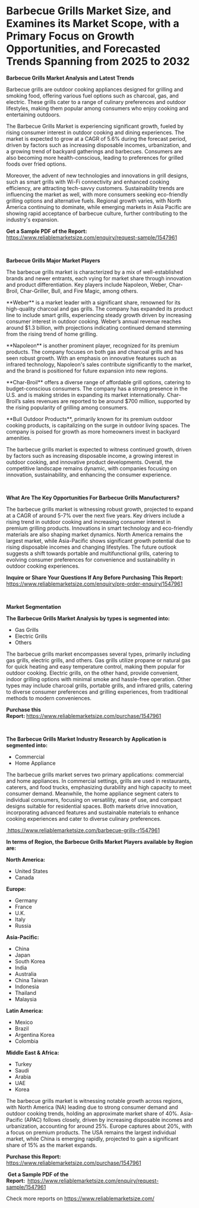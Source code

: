 <p><h1>Barbecue Grills Market Size, and Examines its Market Scope, with a Primary Focus on Growth Opportunities, and Forecasted Trends Spanning from 2025 to 2032</h1></p><p><strong>Barbecue Grills Market Analysis and Latest Trends</strong></p>
<p><p>Barbecue grills are outdoor cooking appliances designed for grilling and smoking food, offering various fuel options such as charcoal, gas, and electric. These grills cater to a range of culinary preferences and outdoor lifestyles, making them popular among consumers who enjoy cooking and entertaining outdoors.</p><p>The Barbecue Grills Market is experiencing significant growth, fueled by rising consumer interest in outdoor cooking and dining experiences. The market is expected to grow at a CAGR of 5.6% during the forecast period, driven by factors such as increasing disposable incomes, urbanization, and a growing trend of backyard gatherings and barbecues. Consumers are also becoming more health-conscious, leading to preferences for grilled foods over fried options.</p><p>Moreover, the advent of new technologies and innovations in grill designs, such as smart grills with Wi-Fi connectivity and enhanced cooking efficiency, are attracting tech-savvy customers. Sustainability trends are influencing the market as well, with more consumers seeking eco-friendly grilling options and alternative fuels. Regional growth varies, with North America continuing to dominate, while emerging markets in Asia Pacific are showing rapid acceptance of barbecue culture, further contributing to the industry's expansion.</p></p>
<p><strong>Get a Sample PDF of the Report:&nbsp;</strong> <a href="https://www.reliablemarketsize.com/enquiry/request-sample/1547961?utm_campaign=2460&utm_medium=2&utm_source=Github&utm_content=ia&utm_term=05042025&utm_id=barbecue-grills">https://www.reliablemarketsize.com/enquiry/request-sample/1547961</a></p>
<p>&nbsp;</p>
<p><strong>Barbecue Grills Major Market Players</strong></p>
<p><p>The barbecue grills market is characterized by a mix of well-established brands and newer entrants, each vying for market share through innovation and product differentiation. Key players include Napoleon, Weber, Char-Broil, Char-Griller, Bull, and Fire Magic, among others.</p><p>**Weber** is a market leader with a significant share, renowned for its high-quality charcoal and gas grills. The company has expanded its product line to include smart grills, experiencing steady growth driven by increasing consumer interest in outdoor cooking. Weber’s annual revenue reaches around $1.3 billion, with projections indicating continued demand stemming from the rising trend of home grilling.</p><p>**Napoleon** is another prominent player, recognized for its premium products. The company focuses on both gas and charcoal grills and has seen robust growth. With an emphasis on innovative features such as infrared technology, Napoleon's sales contribute significantly to the market, and the brand is positioned for future expansion into new regions.</p><p>**Char-Broil** offers a diverse range of affordable grill options, catering to budget-conscious consumers. The company has a strong presence in the U.S. and is making strides in expanding its market internationally. Char-Broil’s sales revenues are reported to be around $700 million, supported by the rising popularity of grilling among consumers.</p><p>**Bull Outdoor Products**, primarily known for its premium outdoor cooking products, is capitalizing on the surge in outdoor living spaces. The company is poised for growth as more homeowners invest in backyard amenities.</p><p>The barbecue grills market is expected to witness continued growth, driven by factors such as increasing disposable income, a growing interest in outdoor cooking, and innovative product developments. Overall, the competitive landscape remains dynamic, with companies focusing on innovation, sustainability, and enhancing the consumer experience.</p></p>
<p>&nbsp;</p>
<p><strong>What Are The Key Opportunities For Barbecue Grills Manufacturers?</strong></p>
<p><p>The barbecue grills market is witnessing robust growth, projected to expand at a CAGR of around 5-7% over the next five years. Key drivers include a rising trend in outdoor cooking and increasing consumer interest in premium grilling products. Innovations in smart technology and eco-friendly materials are also shaping market dynamics. North America remains the largest market, while Asia-Pacific shows significant growth potential due to rising disposable incomes and changing lifestyles. The future outlook suggests a shift towards portable and multifunctional grills, catering to evolving consumer preferences for convenience and sustainability in outdoor cooking experiences.</p></p>
<p><strong>Inquire or Share Your Questions If Any Before Purchasing This Report:</strong> <a href="https://www.reliablemarketsize.com/enquiry/pre-order-enquiry/1547961?utm_campaign=2460&utm_medium=2&utm_source=Github&utm_content=ia&utm_term=05042025&utm_id=barbecue-grills">https://www.reliablemarketsize.com/enquiry/pre-order-enquiry/1547961</a></p>
<p>&nbsp;</p>
<p><strong>Market Segmentation</strong></p>
<p><strong>The Barbecue Grills Market Analysis by types is segmented into:</strong></p>
<p><ul><li>Gas Grills</li><li>Electric Grills</li><li>Others</li></ul></p>
<p><p>The barbecue grills market encompasses several types, primarily including gas grills, electric grills, and others. Gas grills utilize propane or natural gas for quick heating and easy temperature control, making them popular for outdoor cooking. Electric grills, on the other hand, provide convenient, indoor grilling options with minimal smoke and hassle-free operation. Other types may include charcoal grills, portable grills, and infrared grills, catering to diverse consumer preferences and grilling experiences, from traditional methods to modern conveniences.</p></p>
<p><strong>Purchase this Report:&nbsp;</strong><a href="https://www.reliablemarketsize.com/purchase/1547961?utm_campaign=2460&utm_medium=2&utm_source=Github&utm_content=ia&utm_term=05042025&utm_id=barbecue-grills">https://www.reliablemarketsize.com/purchase/1547961</a></p>
<p>&nbsp;</p>
<p><strong>The Barbecue Grills Market Industry Research by Application is segmented into:</strong></p>
<p><ul><li>Commercial</li><li>Home Appliance</li></ul></p>
<p><p>The barbecue grills market serves two primary applications: commercial and home appliances. In commercial settings, grills are used in restaurants, caterers, and food trucks, emphasizing durability and high capacity to meet consumer demand. Meanwhile, the home appliance segment caters to individual consumers, focusing on versatility, ease of use, and compact designs suitable for residential spaces. Both markets drive innovation, incorporating advanced features and sustainable materials to enhance cooking experiences and cater to diverse culinary preferences.</p></p>
<p><a href="https://www.reliablemarketsize.com/barbecue-grills-r1547961?utm_campaign=2460&utm_medium=2&utm_source=Github&utm_content=ia&utm_term=05042025&utm_id=barbecue-grills">&nbsp;https://www.reliablemarketsize.com/barbecue-grills-r1547961</a></p>
<p><strong>In terms of Region, the Barbecue Grills Market Players available by Region are:</strong></p>
<p>
    <p> <strong> North America: </strong>
        <ul>
            <li>United States</li>
            <li>Canada</li>
        </ul>
        </p> 
    <p> <strong> Europe: </strong>
        <ul>
            <li>Germany</li>
            <li>France</li>
            <li>U.K.</li>
            <li>Italy</li>
            <li>Russia</li>
        </ul>
        </p> 
    <p> <strong> Asia-Pacific: </strong>
        <ul>
            <li>China</li>
            <li>Japan</li>
            <li>South Korea</li>
            <li>India</li>
            <li>Australia</li>
            <li>China Taiwan</li>
            <li>Indonesia</li>
            <li>Thailand</li>
            <li>Malaysia</li>
        </ul>
        </p> 
    <p> <strong> Latin America: </strong>
        <ul>
            <li>Mexico</li>
            <li>Brazil</li>
            <li>Argentina Korea</li>
            <li>Colombia</li>
        </ul>
        </p> 
    <p> <strong> Middle East & Africa: </strong>
        <ul>
            <li>Turkey</li>
            <li>Saudi</li>
            <li>Arabia</li>
            <li>UAE</li>
            <li>Korea</li>
        </ul>
    </p>
    </p>
<p><p>The barbecue grills market is witnessing notable growth across regions, with North America (NA) leading due to strong consumer demand and outdoor cooking trends, holding an approximate market share of 40%. Asia-Pacific (APAC) follows closely, driven by increasing disposable incomes and urbanization, accounting for around 25%. Europe captures about 20%, with a focus on premium products. The USA remains the largest individual market, while China is emerging rapidly, projected to gain a significant share of 15% as the market expands.</p></p>
<p><strong>Purchase this Report: </strong><a href="https://www.reliablemarketsize.com/purchase/1547961?utm_campaign=2460&utm_medium=2&utm_source=Github&utm_content=ia&utm_term=05042025&utm_id=barbecue-grills">https://www.reliablemarketsize.com/purchase/1547961</a></p>
<p>&nbsp;<strong>Get a Sample PDF of the Report:&nbsp;&nbsp;</strong><a href="https://www.reliablemarketsize.com/enquiry/request-sample/1547961?utm_campaign=2460&utm_medium=2&utm_source=Github&utm_content=ia&utm_term=05042025&utm_id=barbecue-grills">https://www.reliablemarketsize.com/enquiry/request-sample/1547961</a></p>
<p><strong></strong></p>
<p>Check more reports on <a href="https://www.reliablemarketsize.com/?utm_campaign=2460&utm_medium=2&utm_source=Github&utm_content=ia&utm_term=05042025&utm_id=barbecue-grills">https://www.reliablemarketsize.com/</a></p>